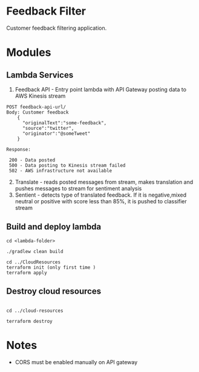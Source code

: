 # Feedback Filter

Customer feedback filtering application.


# Modules

## Lambda Services

1. Feedback API -  Entry point lambda with API Gateway posting data to AWS Kinesis stream
```
POST feedback-api-url/
Body: Customer feedback 
    {
      "originalText":"some-feedback",
      "source":"twitter",
      "originator":"@someTweet" 
    }

Response: 
 
 200 - Data posted
 500 - Data posting to Kinesis stream failed
 502 - AWS infrastructure not available 
``` 

2. Translate - reads posted messages from stream, makes translation and pushes messages to stream for sentiment analysis
3. Sentient -  detects type of translated feedback. If it is negative,mixed neutral or positive with score less than 85%, it is pushed to classifier stream
## Build and deploy lambda

```
cd <lambda-folder>

./gradlew clean build

cd ../CloudResources
terraform init (only first time )
terraform apply
```

## Destroy cloud resources
```

cd ../cloud-resources

terraform destroy
```

# Notes
- CORS must be enabled manually on API gateway
